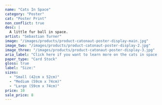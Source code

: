 ```yaml
---
name: "Cats In Space"
category: "Poster"
cat: "Poster Print"
non_conflict: true
desc: |
  A little fur ball in space.
artist: "Sebastian Turner"
image: "/images/products/product-catonaut-poster-display-main.jpg"
image_two: "/images/products/product-catonaut-poster-display-2.jpg"
image_three: "/images/products/product-catonaut-poster-display-3.jpg"
aria_label: "Click here if you want to learn more on the cats in space poster."
paper_type: "Card Stock"
gloss: true
label: "Size:"
sizes:
  - "Small (42cm x 52cm)"
  - "Medium (59cm x 74cm)"
  - "Large (59cm x 74cm)"
price: 10
sale_price: 8
---
```


